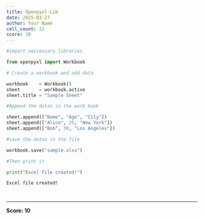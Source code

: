 ```yaml
---
title: Openpyxl-Lib
date: 2025-03-27
author: Your Name
cell_count: 12
score: 10
---
```


```python
#import neccessary libraries
```


```python
from openpyxl import Workbook
```


```python
# Create a workbook and add data
```


```python
workbook    = Workbook()
sheet       = workbook.active
sheet.title = "Sample Sheet"
```


```python
#Append the datas in the work book
```


```python
sheet.append(["Name", "Age", "City"])
sheet.append(["Alice", 25, "New York"])
sheet.append(["Bob", 30, "Los Angeles"])
```


```python
#save the datas in the file
```


```python
workbook.save("sample.xlsx")
```


```python
#Then print it
```


```python
print("Excel file created!")
```

    Excel file created!



```python

```


```python

```


---
**Score: 10**
